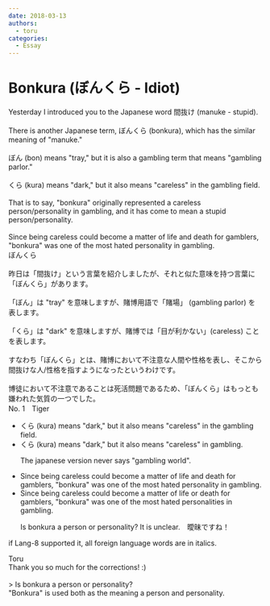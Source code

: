 ```yaml
---
date: 2018-03-13
authors:
  - toru
categories:
  - Essay
---
```


<h1 id="subject_show">Bonkura (ぼんくら - Idiot)</h1>
<div class="date" hidden>Mar 13, 2018 15:30</div>
<div id="post"><div id="body_show_ori">
Yesterday I introduced you to the Japanese word 間抜け (manuke - stupid).<br/><br/>There is another Japanese term, ぼんくら (bonkura), which has the similar meaning of "manuke."<br/><br/>ぼん (bon) means "tray," but it is also a gambling term that means "gambling parlor."<br/><br/>くら (kura) means "dark," but it also means "careless" in the gambling field.<br/><br/>That is to say, "bonkura" originally represented a careless person/personality in gambling, and it has come to mean a stupid person/personality.<br/><br/>Since being careless could become a matter of life and death for gamblers, "bonkura" was one of the most hated personality in gambling.
</div></div>

<!-- more -->

<div id="post_ja"><div id="body_show_mo">
ぼんくら<br/><br/>昨日は「間抜け」という言葉を紹介しましたが、それと似た意味を持つ言葉に「ぼんくら」があります。<br/><br/>「ぼん」は "tray" を意味しますが、賭博用語で「賭場」 (gambling parlor) を表します。<br/><br/>「くら」は "dark" を意味しますが、賭博では「目が利かない」(careless) ことを表します。<br/><br/>すなわち「ぼんくら」とは、賭博において不注意な人間や性格を表し、そこから間抜けな人/性格を指すようになったというわけです。<br/><br/>博徒において不注意であることは死活問題であるため、「ぼんくら」はもっとも嫌われた気質の一つでした。
</div></div>
<div id="block"><div class="first_name"> No. 1　<span class="just_name">Tiger</span></div><div id="block2">
<ul class="correction_field">
<li class="incorrect">くら (kura) means "dark," but it also means "careless" in the gambling field.</li>
<li class="corrected correct">
くら (kura) means "dark," but it also means "careless" in gambling.
<p class="correction_comment">The japanese version never says "gambling world".</p>
</li>
</ul>
<ul class="correction_field">
<li class="incorrect">Since being careless could become a matter of life and death for gamblers, "bonkura" was one of the most hated personality in gambling.</li>
<li class="corrected correct">
Since being careless could become a matter of life or death for gamblers, "bonkura" was one of the most hated personalities in gambling.
<p class="correction_comment">Is bonkura a person or personality? It is unclear.　曖昧ですね！</p>
</li>
</ul>
<p class="comment_small">
 if Lang-8 supported it, all foreign language words are in italics.
</p>

</div><div class="name"><span class="just_name">Toru</span><br>
Thank you so much for the corrections! :)<br/><br/>&gt; Is bonkura a person or personality?<br/>"Bonkura" is used both as the meaning a person and personality.
</div>
</div>
